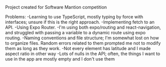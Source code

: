Project created for Software Mantion competition

Problems:
-Learning to use TypeScript, mostly typing by force with interfaces; unsure if this is the right approach.
-Implementing fetch to an API.
-Using Expo Router.
-I'm using both expo/routing and react-navigation, and struggled with passing a variable to a dynamic route using expo routing.
-Naming conventions and file structure; I'm somewhat lost on how to organize files. Random errors related to them prompted me not to modify them as long as they work.
-Not every element has latitude and I made aspect ratio in other way
-Lots of nulls in the API; often, the things I want to use in the app are mostly empty and I don't use them
